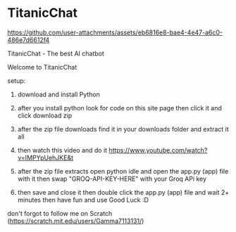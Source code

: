 # TitanicChat

https://github.com/user-attachments/assets/eb6816e8-bae4-4e47-a6c0-486e7d6612f4


TitanicChat - The best AI chatbot

Welcome to TitanicChat

setup:

1. download and install Python

2. after you install python look for code on this site page then click it and click download zip

3. after the zip file downloads find it in your downloads folder and extract it all

4. then watch this video and do it https://www.youtube.com/watch?v=IMPYpUehJKE&t 

5. after the zip file extracts open python idle and open the app.py (app) file with it then swap "GROQ-API-KEY-HERE" with your Groq APi key

6. then save and close it then double click the app.py (app) file and wait 2+ minutes then have fun and use Good Luck :D

don't forgot to follow me on Scratch (https://scratch.mit.edu/users/Gamma7113131/)
